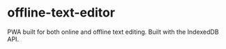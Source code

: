 # offline-text-editor
PWA built for both online and offline text editing. Built with the IndexedDB API.
